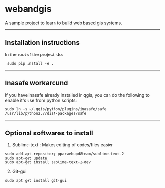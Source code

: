 webandgis
=========

A sample project to learn to build web based gis systems.

-------------------------
Installation instructions
-------------------------

In the root of the project, do:

```
 sudo pip install -e .
```

------------------
Inasafe workaround
------------------

If you have inasafe already installed in qgis, you can do the following to enable it's use from python scripts:

```
sudo ln -s ~/.qgis/python/plugins/inasafe/safe /usr/lib/python2.7/dist-packages/safe
```

-----------------------------
Optional softwares to install
-----------------------------

1. Sublime-text : Makes editing of codes/files easier

```
sudo add-apt-repository ppa:webupd8team/sublime-text-2
sudo apt-get update
sudo apt-get install sublime-text-2-dev
```

2. Git-gui

```
sudo apt get install git-gui
```
